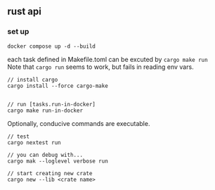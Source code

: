 ## rust api

### set up

```
docker compose up -d --build
```

each task defined in Makefile.toml can be excuted by `cargo make run`  
Note that `cargo run` seems to work, but fails in reading env vars.  

```
// install cargo
cargo install --force cargo-make


// run [tasks.run-in-docker]
cargo make run-in-docker
```

Optionally, conducive commands are executable.  

```
// test
cargo nextest run

// you can debug with...
cargo mak --loglevel verbose run

// start creating new crate
cargo new --lib <crate name>
```